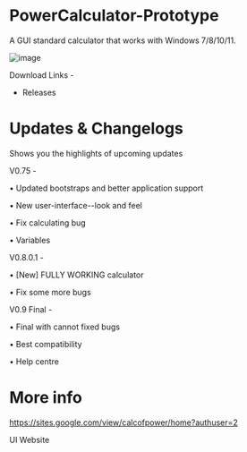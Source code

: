 # PowerCalculator-Prototype
A GUI standard calculator that works with Windows 7/8/10/11.

![image](https://i.imgur.com/tMfKJAq.png)

Download Links -
- Releases

# Updates & Changelogs
Shows you the highlights of upcoming updates

V0.75 -

• Updated bootstraps and better application support

• New user-interface--look and feel

• Fix calculating bug

• Variables

V0.8.0.1 -

• [New] FULLY WORKING calculator

• Fix some more bugs

V0.9 Final -

• Final with cannot fixed bugs

• Best compatibility

• Help centre

# More info
https://sites.google.com/view/calcofpower/home?authuser=2

UI Website
